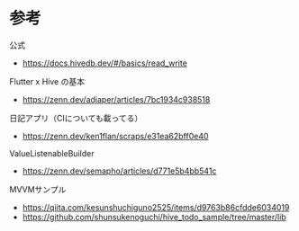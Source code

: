 # 参考

公式
- https://docs.hivedb.dev/#/basics/read_write

Flutter x Hive の基本
- https://zenn.dev/adjaper/articles/7bc1934c938518

日記アプリ（CIについても載ってる）
- https://zenn.dev/ken1flan/scraps/e31ea62bff0e40

ValueListenableBuilder
- https://zenn.dev/semapho/articles/d771e5b4bb541c

MVVMサンプル
- https://qiita.com/kesunshuchiguno2525/items/d9763b86cfdde6034019
- https://github.com/shunsukenoguchi/hive_todo_sample/tree/master/lib